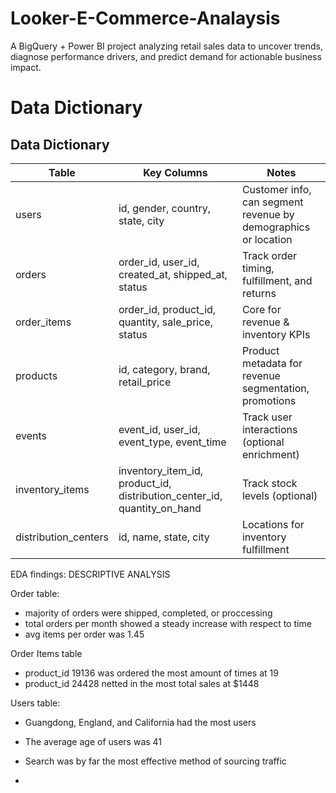 # Looker-E-Commerce-Analaysis
A BigQuery + Power BI project analyzing retail sales data to uncover trends, diagnose performance drivers, and predict demand for actionable business impact.

# Data Dictionary
## Data Dictionary

| Table | Key Columns | Notes |
|-------|------------|------|
| users | id, gender, country, state, city | Customer info, can segment revenue by demographics or location |
| orders | order_id, user_id, created_at, shipped_at, status | Track order timing, fulfillment, and returns |
| order_items | order_id, product_id, quantity, sale_price, status | Core for revenue & inventory KPIs |
| products | id, category, brand, retail_price | Product metadata for revenue segmentation, promotions |
| events | event_id, user_id, event_type, event_time | Track user interactions (optional enrichment) |
| inventory_items | inventory_item_id, product_id, distribution_center_id, quantity_on_hand | Track stock levels (optional) |
| distribution_centers | id, name, state, city | Locations for inventory fulfillment |

EDA findings:
DESCRIPTIVE ANALYSIS

Order table:
- majority of orders were shipped, completed, or proccessing
- total orders per month showed a steady increase with respect to time
- avg items per order was 1.45

Order Items table
- product_id 19136 was ordered the most amount of times at 19
- product_id 24428 netted in the most total sales at $1448

Users table:
- Guangdong, England, and California had the most users
- The average age of users was 41
- Search was by far the most effective method of sourcing traffic

- 
